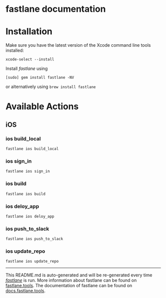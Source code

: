 fastlane documentation
================
# Installation

Make sure you have the latest version of the Xcode command line tools installed:

```
xcode-select --install
```

Install _fastlane_ using
```
[sudo] gem install fastlane -NV
```
or alternatively using `brew install fastlane`

# Available Actions
## iOS
### ios build_local
```
fastlane ios build_local
```

### ios sign_in
```
fastlane ios sign_in
```

### ios build
```
fastlane ios build
```

### ios deloy_app
```
fastlane ios deloy_app
```

### ios push_to_slack
```
fastlane ios push_to_slack
```

### ios update_repo
```
fastlane ios update_repo
```


----

This README.md is auto-generated and will be re-generated every time [_fastlane_](https://fastlane.tools) is run.
More information about fastlane can be found on [fastlane.tools](https://fastlane.tools).
The documentation of fastlane can be found on [docs.fastlane.tools](https://docs.fastlane.tools).
